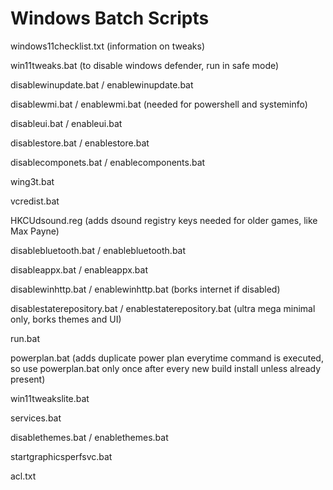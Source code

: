 # Windows Batch Scripts
windows11checklist.txt (information on tweaks)

win11tweaks.bat (to disable windows defender, run in safe mode)

disablewinupdate.bat / enablewinupdate.bat

disablewmi.bat / enablewmi.bat (needed for powershell and systeminfo)

disableui.bat / enableui.bat

disablestore.bat / enablestore.bat

disablecomponets.bat / enablecomponents.bat

wing3t.bat

vcredist.bat

HKCUdsound.reg (adds dsound registry keys needed for older games, like Max Payne)

disablebluetooth.bat / enablebluetooth.bat

disableappx.bat / enableappx.bat

disablewinhttp.bat / enablewinhttp.bat (borks internet if disabled)

disablestaterepository.bat / enablestaterepository.bat (ultra mega minimal only, borks themes and UI)

run.bat

powerplan.bat (adds duplicate power plan everytime command is executed, so use powerplan.bat only once after every new build install unless already present)

win11tweakslite.bat

services.bat

disablethemes.bat / enablethemes.bat

startgraphicsperfsvc.bat

acl.txt

